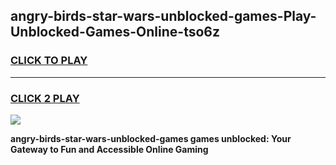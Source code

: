 
## angry-birds-star-wars-unblocked-games-Play-Unblocked-Games-Online-tso6z
<h3>
<a href="https://premium76.site?title=angry-birds-star-wars-unblocked-games&ref=25A">CLICK TO PLAY</a></h3>
<hr>

<h3>
<a href="https://premium76.site?title=angry-birds-star-wars-unblocked-games&ref=25A">CLICK 2 PLAY</a>
  
</h3>

<a href="https://premium76.site?title=angry-birds-star-wars-unblocked-games&ref=25A"><img src="https://clearcache.store/games.png"></a>


**angry-birds-star-wars-unblocked-games games unblocked: Your Gateway to Fun and Accessible Online Gaming**
